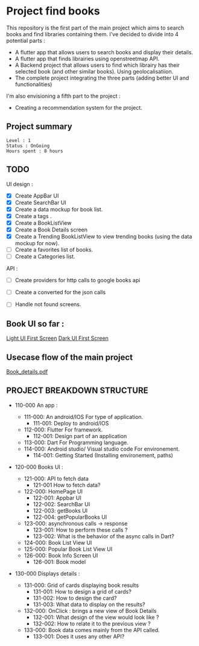 # Project find books
This repository is the first part of the main project which aims to search books and find libraries containing them. I've decided to divide into 4 potential parts : 
- A flutter app that allows users to search books and display their details. 
- A flutter app that finds librairies using openstreetmap API.
- A Backend project that allows users to find which librairy has their selected book (and other similar books). Using geolocalisatiion.
- The complete project integrating the three parts (adding better UI and functionalities)

I'm also envisioning a fifth part to the project :
- Creating a recommendation system for the project.


## Project summary

``` 
Level : 1
Status : OnGoing
Hours spent : 8 hours 
```
## TODO

UI design : 

- [x] Create AppBar UI
- [x] Create SearchBar UI
- [x] Create a data mockup for book list.
- [x] Create a tags .
- [x] Create a BookListView
- [x] Create a Book Details screen
- [x] Create a Trending BookListView to view trending books (using the data mockup for now).
- [ ] Create a favorites list of books.
- [ ] Create a Categories list.

API : 
- [ ] Create providers for http calls to google books api 
- [ ] Create a converted for the json calls
- [ ] Handle not found screens.


## Book UI so far :

[Light UI First Screen](./assets/Light_UI_first_screen.PNG) [Dark UI First Screen](./assets/Dark_UI_first_screen.PNG)


## Usecase flow of the main project

[Book_details.pdf](./assets/Book_details.pdf)




## PROJECT BREAKDOWN STRUCTURE

- 110-000 An app : 
	- 111-000: An android/IOS For type of application.
		- 111-001: Deploy to android/IOS
	- 112-000: Flutter For framework.
		- 112-001: Design part of an application
	- 113-000: Dart For Programming language.
	- 114-000: Android studio/ Visual studio code For environement.
		- 114-001: Getting Started (Installing environement, paths)

- 120-000 Books UI :  
	- 121-000: API to fetch data
		- 121-001 How to fetch data?
	- 122-000: HomePage UI
		- 122-001: Appbar UI
		- 122-002: SearchBar UI
		- 122-003: getBooks UI
		- 122-004: getPopularBooks UI
	- 123-000: asynchronous calls -> response
		- 123-001: How to perform these calls ?
		- 123-002: What is the behavior of the async calls in Dart?
	- 124-000: Book List View UI
	- 125-000: Popular Book List View UI
	- 126-000: Book Info Screen UI
		- 126-001: Book model

- 130-000 Displays details : 
	- 131-000: Grid of cards displaying book results
		- 131-001: How to design a grid of cards?
		- 131-002: How to design the card? 
		- 131-003: What data to display on the results?
	- 132-000: OnClick : brings a new view of Book Details
		- 132-001: What design of the view would look like ?
		- 132-002: How to relate it to the previous view ?
	- 133-000: Book data comes mainly from the API called.
		- 133-001: Does it uses any other API?

